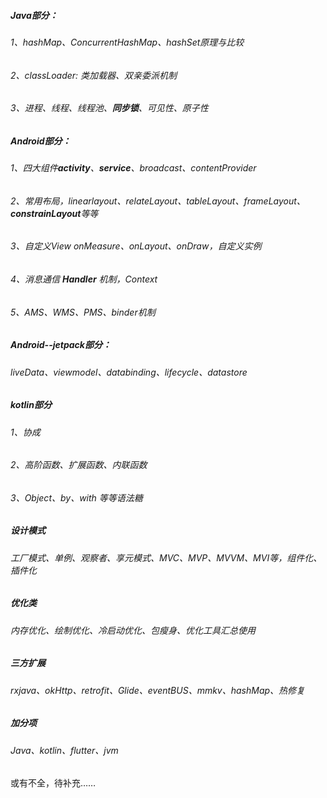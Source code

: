 ##### Java部分：

###### 1、hashMap、ConcurrentHashMap、hashSet原理与比较

###### 2、classLoader: 类加载器、双亲委派机制

###### 3、进程、线程、线程池、***同步锁***、可见性、原子性

##### Android部分：

###### 1、四大组件***activity***、***service***、broadcast、contentProvider 

###### 2、常用布局，linearlayout、relateLayout、tableLayout、frameLayout、***constrainLayout***等等

###### 3、自定义View onMeasure、onLayout、onDraw，自定义实例

###### 4、消息通信 ***Handler*** 机制，Context

###### 5、AMS、WMS、PMS、binder机制

##### Android--jetpack部分：

###### liveData、viewmodel、databinding、lifecycle、datastore

##### kotlin部分

###### 1、协成

###### 2、高阶函数、扩展函数、内联函数

###### 3、Object、by、with 等等语法糖

##### 设计模式

###### 工厂模式、单例、观察者、享元模式、MVC、MVP、MVVM、MVI等，组件化、插件化

##### 优化类

###### 内存优化、绘制优化、冷启动优化、包瘦身、优化工具汇总使用

##### 三方扩展

###### rxjava、okHttp、retrofit、Glide、eventBUS、mmkv、hashMap、热修复

##### 加分项

###### Java、kotlin、flutter、jvm

或有不全，待补充……

